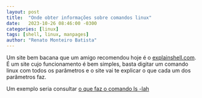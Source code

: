 ```yaml
---
layout: post
title:  "Onde obter informações sobre comandos linux"
date:   2023-10-26 08:46:00 -0300
categories: [linux]
tags: [shell, linux, manpages]
author: "Renato Monteiro Batista"
---
```


Um site bem bacana que um amigo recomendou hoje é o [explainshell.com](https://https://explainshell.com). É um site cujo funcionamento é bem simples, basta digitar um comando linux com todos os parâmetros e o site vai te explicar o que cada um dos parâmetros faz.

Um exemplo seria consultar [o que faz o comando ls -lah](https://explainshell.com/explain?cmd=ls+-lah)